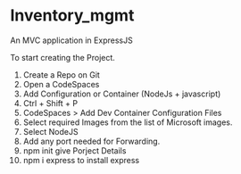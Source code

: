 # Inventory_mgmt
An MVC application in ExpressJS


To start creating the Project.
1. Create a Repo on Git
2. Open a CodeSpaces
3. Add Configuration or Container (NodeJs + javascript)
4. Ctrl + Shift + P
5. CodeSpaces > Add Dev Container Configuration Files
6. Select required Images from the list of Microsoft images.
7. Select NodeJS
8. Add any port needed for Forwarding.
9. npm init give Porject Details
10. npm i express to install express